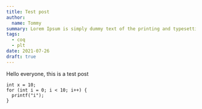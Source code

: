 ```yaml
---
title: Test post
author:
  name: Tommy
summary: Lorem Ipsum is simply dummy text of the printing and typesetting industry. Lorem Ipsum has been the industry's standard dummy text ever since the 1500s, when an unknown printer took a galley of type and scrambled it to make a type specimen book.
tags:
  - coq
  - plt
date: 2021-07-26
draft: true
---
```


Hello everyone, this is a test post

```
int x = 10;
for (int i = 0; i < 10; i++) {
  printf("i");
}
```
